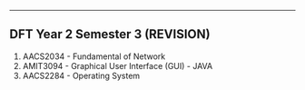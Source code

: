 --------------------------------
DFT Year 2 Semester 3 (REVISION)
--------------------------------

1. AACS2034 - Fundamental of Network
2. AMIT3094 - Graphical User Interface (GUI) - JAVA
3. AACS2284 - Operating System
